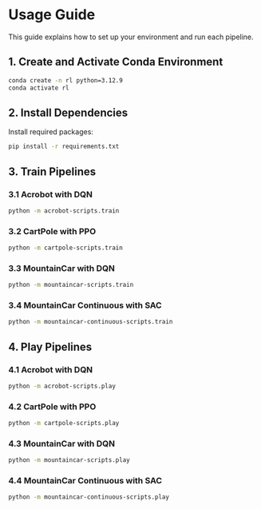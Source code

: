 # Usage Guide

This guide explains how to set up your environment and run each pipeline.

## 1. Create and Activate Conda Environment

```bash
conda create -n rl python=3.12.9
conda activate rl
```

## 2. Install Dependencies

Install required packages:

```bash
pip install -r requirements.txt
```

## 3. Train Pipelines

### 3.1 Acrobot with DQN

```bash
python -m acrobot-scripts.train
```

### 3.2 CartPole with PPO

```bash
python -m cartpole-scripts.train
```

### 3.3 MountainCar with DQN

```bash
python -m mountaincar-scripts.train
```

### 3.4 MountainCar Continuous with SAC

```bash
python -m mountaincar-continuous-scripts.train
```

## 4. Play Pipelines

### 4.1 Acrobot with DQN

```bash
python -m acrobot-scripts.play
```

### 4.2 CartPole with PPO

```bash
python -m cartpole-scripts.play
```

### 4.3 MountainCar with DQN

```bash
python -m mountaincar-scripts.play
```

### 4.4 MountainCar Continuous with SAC

```bash
python -m mountaincar-continuous-scripts.play
```
